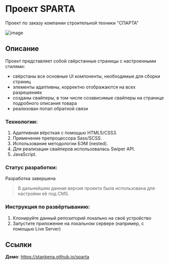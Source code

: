 # Проект SPARTA

Проект по заказу компании строительной техники "СПАРТА"

![image](https://github.com/stankenA/sparta/assets/82235915/aaf6b894-3929-415a-bf98-39065166cce6)


## Описание

Проект представляет собой свёрстанные страницы с настроенными стилями:
- свёрстаны все основные UI компоненты, необходимые для сборки страниц
- элементы адаптивны, корректно отображаются на всех разрешениях
- созданы свайперы, в том числе созависимые свайперы на странице подробного описания товара
- реализован попап обратной связи

### Технологии:

1. Адаптивная вёрсткая с помощью HTML5/CSS3.
2. Применение препроцессора Sass/SCSS.
3. Использование методологии БЭМ (nested).
4. Для реализации свайперов использовалась Swiper API.
5. JavaScript.

### Статус разработки:

Разработка завершена

> В дальнейшем данная версия проекта была использована для настройки её под CMS.

### Инструкция по развёртыванию:

1. Клонируйте данный репозиторий локально на своё устройство
2. Запустите приложение на локальном сервере (например, с помощью Live Server)

## Ссылки

**Демо**: https://stankena.github.io/sparta
